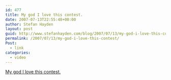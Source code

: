 ```yaml
---
id: 477
title: My god I love this contest.
date: 2007-07-13T22:55:48+00:00
author: Stefan Hayden
layout: post
guid: http://www.stefanhayden.com/blog/2007/07/13/my-god-i-love-this-contest/
permalink: /2007/07/13/my-god-i-love-this-contest/
Post:
  - link
categories:
  - video
---
```

<a href="http://www.sugarloot.com/videoentry/904838107">My god I love this contest.</a>